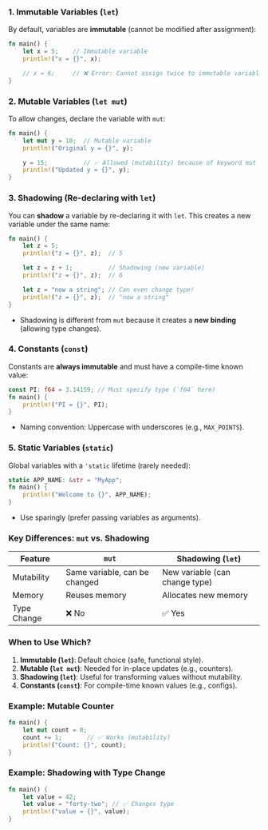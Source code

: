 

### **1. Immutable Variables (`let`)**
By default, variables are **immutable** (cannot be modified after assignment):
```rust
fn main() {
    let x = 5;    // Immutable variable
    println!("x = {}", x);

    // x = 6;     // ❌ Error: Cannot assign twice to immutable variable like in a python by default
}
```



### **2. Mutable Variables (`let mut`)**
To allow changes, declare the variable with `mut`:
```rust
fn main() {
    let mut y = 10;  // Mutable variable
    println!("Original y = {}", y);

    y = 15;          // ✅ Allowed (mutability) because of keyword mut in above variable y
    println!("Updated y = {}", y);
}
```



### **3. Shadowing (Re-declaring with `let`)**
You can **shadow** a variable by re-declaring it with `let`. This creates a new variable under the same name:
```rust
fn main() {
    let z = 5;
    println!("z = {}", z);  // 5

    let z = z + 1;          // Shadowing (new variable)
    println!("z = {}", z);  // 6

    let z = "now a string"; // Can even change type!
    println!("z = {}", z);  // "now a string"
}
```
- Shadowing is different from `mut` because it creates a **new binding** (allowing type changes).



### **4. Constants (`const`)**
Constants are **always immutable** and must have a compile-time known value:
```rust
const PI: f64 = 3.14159; // Must specify type (`f64` here)
fn main() {
    println!("PI = {}", PI);
}
```
- Naming convention: Uppercase with underscores (e.g., `MAX_POINTS`).


### **5. Static Variables (`static`)**
Global variables with a `'static` lifetime (rarely needed):
```rust
static APP_NAME: &str = "MyApp";
fn main() {
    println!("Welcome to {}", APP_NAME);
}
```
- Use sparingly (prefer passing variables as arguments).


### **Key Differences: `mut` vs. Shadowing**
| Feature          | `mut`                          | Shadowing (`let`)               |
|------------------|-------------------------------|---------------------------------|
| Mutability       | Same variable, can be changed | New variable (can change type)  |
| Memory           | Reuses memory                 | Allocates new memory            |
| Type Change      | ❌ No                         | ✅ Yes                          |



### **When to Use Which?**
1. **Immutable (`let`)**: Default choice (safe, functional style).
2. **Mutable (`let mut`)**: Needed for in-place updates (e.g., counters).
3. **Shadowing (`let`)**: Useful for transforming values without mutability.
4. **Constants (`const`)**: For compile-time known values (e.g., configs).



### **Example: Mutable Counter**
```rust
fn main() {
    let mut count = 0;
    count += 1;       // ✅ Works (mutability)
    println!("Count: {}", count);
}
```

### **Example: Shadowing with Type Change**
```rust
fn main() {
    let value = 42;
    let value = "forty-two"; // ✅ Changes type
    println!("value = {}", value);
}
```
